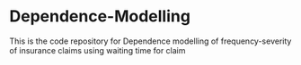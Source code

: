 # Dependence-Modelling
This is the code repository for Dependence modelling of frequency-severity of insurance claims using waiting time for claim

